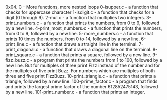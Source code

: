0x04. C - More functions, more nested loops
0-isupper.c - a function that checks for uppercase character 
1-isdigit.c - a function that checks for a digit (0 through 9). 
2-mul.c - a function that multiplies two integers. 
3-print_numbers.c - a function that prints the numbers, from 0 to 9, followed by a new line. 
4-print_most_numbers.c - a function that prints the numbers, from 0 to 9, followed by a new line. 
5-more_numbers.c - a function that prints 10 times the numbers, from 0 to 14, followed by a new line. 
6-print_line.c - a function that draws a straight line in the terminal. 
7-print_diagonal.c - a function that draws a diagonal line on the terminal. 
8-print_square.c - a function that prints a square, followed by a new line. 
9-fizz_buzz.c - a program that prints the numbers from 1 to 100, followed by a new line. But for multiples of three print Fizz instead of the number and for the multiples of five print Buzz. For numbers which are multiples of both three and five print FizzBuzz. 
10-print_triangle.c - a function that prints a triangle, followed by a new line. 
100-prime_factor.c - a program that finds and prints the largest prime factor of the number 612852475143, followed by a new line. 
101-print_number.c - a function that prints an integer.
